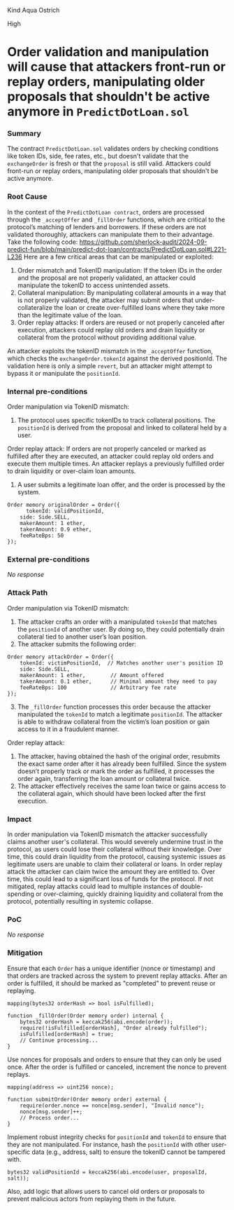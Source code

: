 Kind Aqua Ostrich

High

# Order validation and manipulation will cause that attackers front-run or replay orders, manipulating older proposals that shouldn't be active anymore in `PredictDotLoan.sol`

### Summary

The contract `PredictDotLoan.sol` validates orders by checking conditions like token IDs, side, fee rates, etc., but doesn't validate that the `exchangeOrder` is fresh or that the `proposal` is still valid. Attackers could front-run or replay orders, manipulating older proposals that shouldn't be active anymore.

### Root Cause

In the context of the `PredictDotLoan contract`, orders are processed through the `_acceptOffer` and `_fillOrder` functions, which are critical to the protocol’s matching of lenders and borrowers. If these orders are not validated thoroughly, attackers can manipulate them to their advantage.
Take the following code: https://github.com/sherlock-audit/2024-09-predict-fun/blob/main/predict-dot-loan/contracts/PredictDotLoan.sol#L221-L236
Here are a few critical areas that can be manipulated or exploited:
1. Order mismatch and TokenID manipulation: If the token IDs in the order and the proposal are not properly validated, an attacker could manipulate the tokenID to access unintended assets.
2. Collateral manipulation: By manipulating collateral amounts in a way that is not properly validated, the attacker may submit orders that under-collateralize the loan or create over-fulfilled loans where they take more than the legitimate value of the loan.
3. Order replay attacks: If orders are reused or not properly canceled after execution, attackers could replay old orders and drain liquidity or collateral from the protocol without providing additional value.

An attacker exploits the tokenID mismatch in the `_acceptOffer` function, which checks the `exchangeOrder.tokenId` against the derived positionId. The validation here is only a simple `revert`, but an attacker might attempt to bypass it or manipulate the `positionId`.


### Internal pre-conditions

Order manipulation via TokenID mismatch:
1. The protocol uses specific tokenIDs to track collateral positions. The `positionId` is derived from the proposal and linked to collateral held by a user.

Order replay attack:
If orders are not properly canceled or marked as fulfilled after they are executed, an attacker could replay old orders and execute them multiple times. An attacker replays a previously fulfilled order to drain liquidity or over-claim loan amounts.
1. A user submits a legitimate loan offer, and the order is processed by the system.
```solidity
Order memory originalOrder = Order({
  	  tokenId: validPositionId,
    side: Side.SELL,
    makerAmount: 1 ether,
    takerAmount: 0.9 ether,
    feeRateBps: 50
});
```

### External pre-conditions

_No response_

### Attack Path

Order manipulation via TokenID mismatch:
1. The attacker crafts an order with a manipulated `tokenId` that matches the `positionId` of another user. By doing so, they could potentially drain collateral tied to another user’s loan position.
2. The attacker submits the following order:
```solidity
Order memory attackOrder = Order({
    tokenId: victimPositionId,  // Matches another user's position ID
    side: Side.SELL,
    makerAmount: 1 ether,        // Amount offered
    takerAmount: 0.1 ether,      // Minimal amount they need to pay
    feeRateBps: 100              // Arbitrary fee rate
});
```
3. The `_fillOrder` function processes this order because the attacker manipulated the `tokenId` to match a legitimate `positionId`. The attacker is able to withdraw collateral from the victim’s loan position or gain access to it in a fraudulent manner.

Order replay attack:
1. The attacker, having obtained the hash of the original order, resubmits the exact same order after it has already been fulfilled. Since the system doesn’t properly track or mark the order as fulfilled, it processes the order again, transferring the loan amount or collateral twice.
2. The attacker effectively receives the same loan twice or gains access to the collateral again, which should have been locked after the first execution.


### Impact

In order manipulation via TokenID mismatch the attacker successfully claims another user's collateral. This would severely undermine trust in the protocol, as users could lose their collateral without their knowledge.
Over time, this could drain liquidity from the protocol, causing systemic issues as legitimate users are unable to claim their collateral or loans.
In order replay attack the attacker can claim twice the amount they are entitled to. Over time, this could lead to a significant loss of funds for the protocol. If not mitigated, replay attacks could lead to multiple instances of double-spending or over-claiming, quickly draining liquidity and collateral from the protocol, potentially resulting in systemic collapse.


### PoC

_No response_

### Mitigation

Ensure that each `Order` has a unique identifier (nonce or timestamp) and that orders are tracked across the system to prevent replay attacks.
After an order is fulfilled, it should be marked as "completed" to prevent reuse or replaying.
```solidity 
mapping(bytes32 orderHash => bool isFulfilled);

function _fillOrder(Order memory order) internal {
    bytes32 orderHash = keccak256(abi.encode(order));
    require(!isFulfilled[orderHash], "Order already fulfilled");
    isFulfilled[orderHash] = true;
    // Continue processing...
}
```
Use nonces for proposals and orders to ensure that they can only be used once. After the order is fulfilled or canceled, increment the nonce to prevent replays.
```solidity
mapping(address => uint256 nonce);

function submitOrder(Order memory order) external {
    require(order.nonce == nonce[msg.sender], "Invalid nonce");
    nonce[msg.sender]++;
    // Process order...
}
```
Implement robust integrity checks for `positionId` and `tokenId` to ensure that they are not manipulated. For instance, hash the `positionId` with other user-specific data (e.g., address, salt) to ensure the tokenID cannot be tampered with.
```solidity
bytes32 validPositionId = keccak256(abi.encode(user, proposalId, salt));
```
Also, add logic that allows users to cancel old orders or proposals to prevent malicious actors from replaying them in the future.
